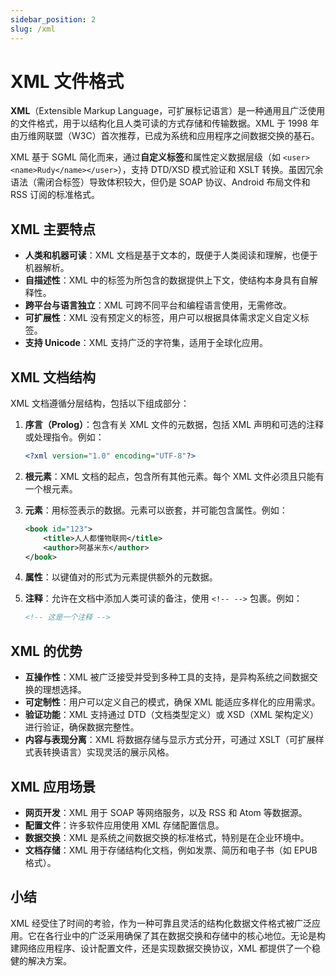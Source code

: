```yaml
---
sidebar_position: 2
slug: /xml
---
```


# XML 文件格式

**XML**（Extensible Markup Language，可扩展标记语言）是一种通用且广泛使用的文件格式，用于以结构化且人类可读的方式存储和传输数据。XML 于 1998 年由万维网联盟（W3C）首次推荐，已成为系统和应用程序之间数据交换的基石。

XML 基于 SGML 简化而来，通过**自定义标签**和属性定义数据层级（如 `<user><name>Rudy</name></user>`），支持 DTD/XSD 模式验证和 XSLT 转换。虽因冗余语法（需闭合标签）导致体积较大，但仍是 SOAP 协议、Android 布局文件和 RSS 订阅的标准格式。



## XML 主要特点

- **人类和机器可读**：XML 文档是基于文本的，既便于人类阅读和理解，也便于机器解析。
- **自描述性**：XML 中的标签为所包含的数据提供上下文，使结构本身具有自解释性。
- **跨平台与语言独立**：XML 可跨不同平台和编程语言使用，无需修改。
- **可扩展性**：XML 没有预定义的标签，用户可以根据具体需求定义自定义标签。
- **支持 Unicode**：XML 支持广泛的字符集，适用于全球化应用。



## XML 文档结构

XML 文档遵循分层结构，包括以下组成部分：

1. **序言（Prolog）**：包含有关 XML 文件的元数据，包括 XML 声明和可选的注释或处理指令。例如：

   ```xml
   <?xml version="1.0" encoding="UTF-8"?>
   ```

2. **根元素**：XML 文档的起点，包含所有其他元素。每个 XML 文件必须且只能有一个根元素。

3. **元素**：用标签表示的数据。元素可以嵌套，并可能包含属性。例如：

   ```xml
   <book id="123">
       <title>人人都懂物联网</title>
       <author>阿基米东</author>
   </book>
   ```

4. **属性**：以键值对的形式为元素提供额外的元数据。

5. **注释**：允许在文档中添加人类可读的备注，使用 `<!-- -->` 包裹。例如：

   ```xml
   <!-- 这是一个注释 -->
   ```



## XML 的优势

- **互操作性**：XML 被广泛接受并受到多种工具的支持，是异构系统之间数据交换的理想选择。
- **可定制性**：用户可以定义自己的模式，确保 XML 能适应多样化的应用需求。
- **验证功能**：XML 支持通过 DTD（文档类型定义）或 XSD（XML 架构定义）进行验证，确保数据完整性。
- **内容与表现分离**：XML 将数据存储与显示方式分开，可通过 XSLT（可扩展样式表转换语言）实现灵活的展示风格。



## XML 应用场景

- **网页开发**：XML 用于 SOAP 等网络服务，以及 RSS 和 Atom 等数据源。
- **配置文件**：许多软件应用使用 XML 存储配置信息。
- **数据交换**：XML 是系统之间数据交换的标准格式，特别是在企业环境中。
- **文档存储**：XML 用于存储结构化文档，例如发票、简历和电子书（如 EPUB 格式）。



## 小结

XML 经受住了时间的考验，作为一种可靠且灵活的结构化数据文件格式被广泛应用。它在各行业中的广泛采用确保了其在数据交换和存储中的核心地位。无论是构建网络应用程序、设计配置文件，还是实现数据交换协议，XML 都提供了一个稳健的解决方案。

